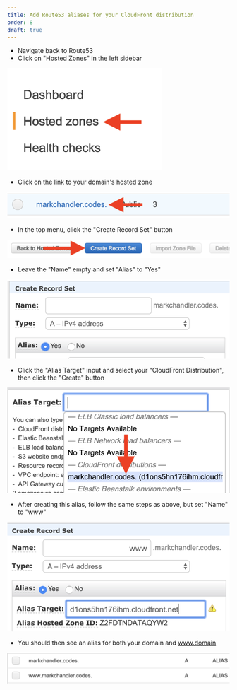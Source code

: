 ```yaml
---
title: Add Route53 aliases for your CloudFront distribution
order: 8
draft: true
---
```


- Navigate back to Route53
- Click on "Hosted Zones" in the left sidebar

![Arrow pointing to "Hosted Zones" link](./hosted-zones-link.png)

- Click on the link to your domain's hosted zone

![Arrow pointing to hosted zone listing](./hosted-zone-listing.png)

- In the top menu, click the "Create Record Set" button

![Arrow pointing to "Create Record Set" button](./create-record-set.png)

- Leave the "Name" empty and set "Alias" to "Yes"

![Screenshot of record set settings](./record-set-settings.png)

- Click the "Alias Target" input and select your "CloudFront Distribution", then click the "Create" button

![Arrow pointing to the alias target](./alias-target1.png)

- After creating this alias, follow the same steps as above, but set "Name" to "www"

![Arrow pointing to the alias target](./alias-target2.png)

- You should then see an alias for both your domain and www.domain

![Screenshot of domain alias listings](./aliases.png)

